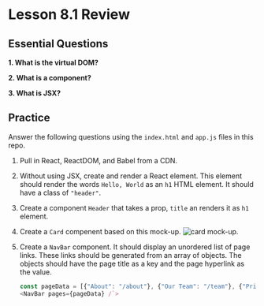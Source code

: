 # Lesson 8.1 Review

## Essential Questions
**1. What is the virtual DOM?**

**2. What is a component?**

**3. What is JSX?**

## Practice
Answer the following questions using the `index.html` and `app.js` files in this repo.

1. Pull in React, ReactDOM, and Babel from a CDN.

2. Without using JSX, create and render a React element. This element should render the words `Hello, World` as an `h1` HTML element. It should have a class of `"header"`.

3. Create a component `Header` that takes a prop, `title` an renders it as `h1` element.

4. Create a `Card` compenent based on this mock-up. 
   ![card mock-up]('https://github.com/The-Marcy-Lab-School/do-now-8_0/blob/master/card.png').

5. Create a `NavBar` component. It should display an unordered list of page links. These links should be generated from an array of objects. The objects should have the page title as a key and the page hyperlink as the value.
   ```javascript
   const pageData = [{"About": "/about"}, {"Our Team": "/team"}, {"Pricing": "/pricing"}];
   <NavBar pages={pageData} /`>